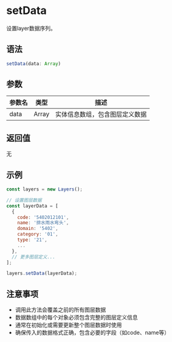 # setData

设置layer数据序列。

## 语法

```javascript
setData(data: Array)
```

## 参数

| 参数名 | 类型 | 描述 |
|--------|------|------|
| data | Array | 实体信息数组，包含图层定义数据 |

## 返回值

无

## 示例

```javascript
const layers = new Layers();

// 设置图层数据
const layerData = [
  {
    code: '5402012101',
    name: '排水雨水弯头',
    domain: '5402',
    category: '01',
    type: '21',
    ...
  },
  // 更多图层定义...
];

layers.setData(layerData);
```

## 注意事项

- 调用此方法会覆盖之前的所有图层数据
- 数据数组中的每个对象必须包含完整的图层定义信息
- 通常在初始化或需要更新整个图层数据时使用
- 确保传入的数据格式正确，包含必要的字段（如code、name等） 